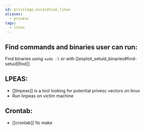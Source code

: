 ```yaml
---
id: privilege_escalation_linux
aliases:
  - privesc
tags:
  - linux
---
```


## Find commands and binaries user can run:

Find binaries using `sudo -l` or with [[exploit_setuid_binaries#find-setuid|find]] 

## LPEAS:
   - [[linpeas]] is a tool looking for potential privesc vectors on linux
   - Run linpeas on victim machine

## Crontab:
  - [[crontab]] !to make
   
